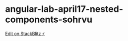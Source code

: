 # angular-lab-april17-nested-components-sohrvu

[Edit on StackBlitz ⚡️](https://stackblitz.com/edit/angular-lab-april17-nested-components-sohrvu)